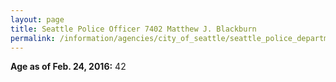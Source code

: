 ```yaml
---
layout: page
title: Seattle Police Officer 7402 Matthew J. Blackburn
permalink: /information/agencies/city_of_seattle/seattle_police_department/copbook/7402/
---
```


**Age as of Feb. 24, 2016:** 42
